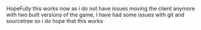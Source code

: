 HopeFully this works now as i do not have issues moving the client anymore with two built versions of the game, I have had some issues with git and sourcetree so i do hope that this works 
